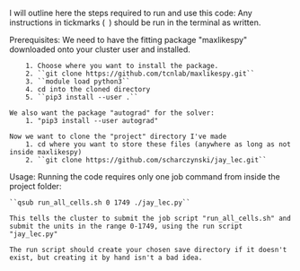 I will outline here the steps required to run and use this code:
Any instructions in tickmarks (`` ``) should be run in the terminal as written.

Prerequisites:
     We need to have the fitting package "maxlikespy" downloaded onto your cluster user and installed. 

        1. Choose where you want to install the package.
        2. ``git clone https://github.com/tcnlab/maxlikespy.git``
        3. ``module load python3``
        4. cd into the cloned directory
        5. ``pip3 install --user .``
   
    We also want the package "autograd" for the solver:
        1. "pip3 install --user autograd"

    Now we want to clone the "project" directory I've made
        1. cd where you want to store these files (anywhere as long as not inside maxlikespy)
        2. ``git clone https://github.com/scharczynski/jay_lec.git``

Usage:
    Running the code requires only one job command from inside the project folder:
        
    ``qsub run_all_cells.sh 0 1749 ./jay_lec.py``
     
    This tells the cluster to submit the job script "run_all_cells.sh" and submit the units in the range 0-1749, using the run script "jay_lec.py"

    The run script should create your chosen save directory if it doesn't exist, but creating it by hand isn't a bad idea.